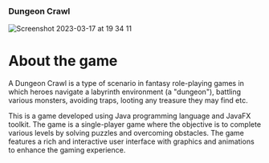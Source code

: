 ### Dungeon Crawl 

![Screenshot 2023-03-17 at 19 34 11](https://user-images.githubusercontent.com/54028278/225977609-eb0c8082-4393-40eb-9aa0-ca2db503f693.png)



# About the game

A Dungeon Crawl is a type of scenario in fantasy role-playing games in which heroes navigate a labyrinth environment
(a "dungeon"), battling various monsters, avoiding traps, looting any treasure they may find etc.

This is a game developed using Java programming language and JavaFX toolkit. The game is a single-player game where the
objective is to complete various levels by solving puzzles and overcoming obstacles. The game features a rich and 
interactive user interface with graphics and animations to enhance the gaming experience.
